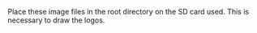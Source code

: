 Place these image files in the root directory on the SD card used.
This is necessary to draw the logos.
